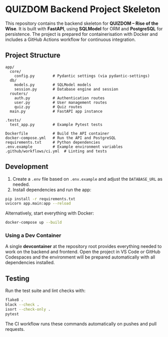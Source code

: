 # QUIZDOM Backend Project Skeleton

This repository contains the backend skeleton for **QUIZDOM – Rise of the Wise**. It is built with **FastAPI**, using **SQLModel** for ORM and **PostgreSQL** for persistence. The project is prepared for containerisation with Docker and includes a GitHub Actions workflow for continuous integration.

## Project Structure

```
app/
  core/
    config.py        # Pydantic settings (via pydantic-settings)
  db/
    models.py        # SQLModel models
    session.py       # Database engine and session
  routers/
    auth.py          # Authentication routes
    user.py          # User management routes
    quiz.py          # Quiz routes
  main.py            # FastAPI app instance

.tests/
  test_app.py        # Example Pytest tests

Dockerfile           # Build the API container
docker-compose.yml   # Run the API and PostgreSQL
requirements.txt     # Python dependencies
.env.example         # Example environment variables
.github/workflows/ci.yml  # Linting and tests
```

## Development

1. Create a `.env` file based on `.env.example` and adjust the `DATABASE_URL` as needed.
2. Install dependencies and run the app:

```bash
pip install -r requirements.txt
uvicorn app.main:app --reload
```

Alternatively, start everything with Docker:

```bash
docker-compose up --build
```

### Using a Dev Container

A single **devcontainer** at the repository root provides everything needed to
work on the backend and frontend. Open the project in VS Code or GitHub
Codespaces and the environment will be prepared automatically with all
dependencies installed.

## Testing

Run the test suite and lint checks with:

```bash
flake8 .
black --check .
isort --check-only .
pytest
```

The CI workflow runs these commands automatically on pushes and pull requests.
